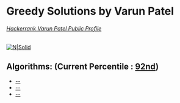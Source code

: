 # Greedy Solutions by Varun Patel
###### [Hackerrank Varun Patel Public Profile](https://www.hackerrank.com/varun4)
[![N|Solid](https://d3keuzeb2crhkn.cloudfront.net/hackerrank/assets/brand/wordmark_sm.svg)](https://www.hackerrank.com/varun4)

## Algorithms: (Current Percentile : [92nd](https://www.hackerrank.com/varun4))

- [--](https://github.com/rainmaker490/hackerrank/blob/master/Algorithms/Dynamic%20Programming/equal.c)
- [--](https://github.com/rainmaker490/hackerrank/blob/master/Algorithms/Dynamic%20Programming/theCoinChangeProblem.m)
- [--](https://github.com/rainmaker490/hackerrank/blob/master/Algorithms/Dynamic%20Programming/unMemoizedTheCoinChangeProblem.c)
